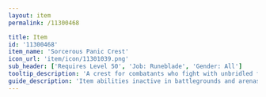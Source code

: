 ```yaml
---
layout: item
permalink: /11300468

title: Item
id: '11300468'
item_name: 'Sorcerous Panic Crest'
icon_url: 'item/icon/11301039.png'
sub_header: ['Requires Level 50', 'Job: Runeblade', 'Gender: All']
tooltip_description: 'A crest for combatants who fight with unbridled fury on the battlegrounds.'
guide_description: 'Item abilities inactive in battlegrounds and arenas.'
---
```

